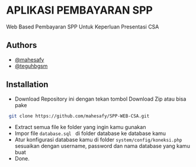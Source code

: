 
# APLIKASI PEMBAYARAN SPP 
Web Based Pembayaran SPP Untuk Keperluan Presentasi CSA


## Authors

- [@mahesafy](https://instagram.com/mahesafy)
- [@teguhbgsm](https://www.instagram.com/teguhbgsm/)

## Installation

- Download Repository ini dengan tekan tombol Download Zip atau bisa pake

```bash
 git clone https://github.com/mahesafy/SPP-WEB-CSA.git
```
    
- Extract semua file ke folder yang ingin kamu gunakan
- Impor file ```database.sql ``` 
  di folder database ke database kamu
- Atur konfigurasi database kamu di folder ```system/config/koneksi.php``` sesuaikan dengan username, password dan nama database yang kamu buat
- Done.